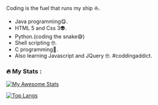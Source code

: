 Coding is the fuel that runs my ship :sailboat:.
- Java programming:yum:.
- HTML 5 and Css 3:alien:.
- Python.(coding the snake:sweat_smile:)
- Shell scripting	:nerd_face:.
- C programming:exploding_head:.
- Also learning Javascript and JQuery	:nerd_face:.
#coddingaddict.

### :fire: My Stats :

[![My Awesome Stats](https://awesome-github-stats.azurewebsites.net/user-stats/kabingusam?cardType=level&theme=github-dark&Ring=EFB7BA)](https://git.io/awesome-stats-card)

[![Top Langs](https://github-readme-stats.vercel.app/api/top-langs/?username=kabingusam)](https://github.com/kabingusam/github-readme-stats)


